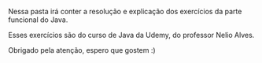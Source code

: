 Nessa pasta irá conter a resolução e explicação dos exercícios da parte funcional do Java.


Esses exercícios são do curso de Java da Udemy, do professor Nelio Alves.

Obrigado pela atenção, espero que gostem :)